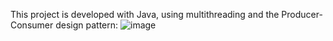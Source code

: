 This project is developed with Java, using multithreading and the Producer-Consumer design pattern:
![image](https://github.com/WalidDevs/Lottery_Game_Java_Project_using_Multithreading/assets/120816691/a93e57ff-89d3-45ad-874c-401e30b76d3b)
